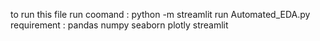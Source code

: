 to run this file 
run coomand : python -m streamlit run Automated_EDA.py
requirement :
pandas 
 numpy 
seaborn
plotly 
streamlit 

